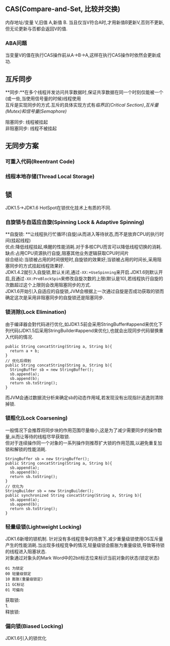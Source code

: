 ## CAS(Compare-and-Set, 比较并交换)
  内存地址/变量 V,旧值 A,新值 B. 当且仅当V符合A时,才用新值B更新V,否则不更新,但无论更新与否都会返回V的值.
### ABA问题
  当变量V的值在执行CAS操作前从A->B->A,这样在执行CAS操作时依然会更新成功.

## 互斥同步
**同步:**在多个线程并发访问共享数据时,保证共享数据在同一个时刻仅能被一个(或一些,当使用信号量的时候)线程使用<br/>
互斥是实现同步的方式.互斥的具体实现方式有*临界区(Critical Section)*,*互斥量(Mutex)*和*信号量(Semaphore)*<br/>

阻塞同步: 线程被挂起<br/>
非阻塞同步: 线程不被挂起<br/>

## 无同步方案
### 可重入代码(Reentrant Code)
### 线程本地存储(Thread Local Storage)

## 锁
JDK1.5->JDK1.6 HotSpot在锁优化技术上有质的不同.
### 自旋锁与自适应自旋(Spinning Lock & Adaptive Spinning)
**自旋锁: **让线程执行忙循环(自旋)从而进入等待状态,而不是放弃CPU的执行时间(挂起线程)<br/>
优点:降低线程挂起,唤醒的性能消耗.对于多核CPU而言可以降低线程切换的消耗.<br/>
缺点:占用CPU资源执行自旋,阻塞其他业务逻辑获取CPU时间片<br/>
综合结论:当锁被占用的时间很短时,自旋锁的效果好;当锁被占用的时间长,采用阻塞同步的方式挂起线程效果好.<br/>
JDK1.4.2就引入自旋锁,默认关闭,通过`-XX:+UseSpinning`来开启.JDK1.6则默认开启,且通过`-XX:PreBlockSpin`来修改自旋次数的上限(默认是10),若线程执行自旋的次数超过这个上限则会改用阻塞同步的方式.<br/>
JDK1.6开始引入自适应的自旋锁,JVM会根据上一次通过自旋是否成功获取的锁而确定这次是采用非阻塞同步的自旋锁还是阻塞同步.<br/>

### 锁消除(Lock Elimination)
由于编译器会對代码进行优化,如JDK1.5前会采用StringBuffer#append来优化下列代码(JDK1.5后采用StringBuilder#append来优化),也就会出现同步代码替换重入代码的情况.
````
public String concatString(String a, String b){
  return a + b;
}
// 优化后得到
public String concatString(String a, String b){
  StringBuffer sb = new StringBuffer();
  sb.append(a);
  sb.append(b);
  return sb.toString();
}
````
而JVM会通过数据流分析来确定sb的动态作用域,若发现没有出现指针逃逸则清除掉锁.

### 锁粗化(Lock Coarsening)
一般情况下会推荐将同步块的作用范围尽量缩小,这是为了减少需要同步的操作数量,从而让等待的线程尽早获取锁.<br/>
但对于连续操作同一个对象的一系列操作则推荐扩大锁的作用范围,以避免重复加锁和解锁的性能消耗.
````
StringBuffer sb = new StringBuffer();
public String concatString(String a, String b){
  sb.append(a);
  sb.append(b);
  return sb.toString();
}
// 优化为
StringBuilder sb = new StringBuilder();
public synchronized String concatString(String a, String b){
  sb.append(a);
  sb.append(b);
  return sb.toString();
}
````

### 轻量级锁(Lightweight Locking)
  JDK1.6新增的锁机制. 针对没有多线程竞争的场景下,减少重量级锁使用OS互斥量产生的性能消耗.当出现多线程竞争的情况,轻量级锁会膨胀为重量级锁,导致等待锁的线程进入阻塞状态.<br/>
  对象通过对象头的Mark Word中的2bit标志位来标识当前对象的状态(锁定状态)
````
01 为锁定
00 轻量级锁定
10 膨胀(重量级锁定)
11 GC标记
01 可偏向
````
获取锁:<br/>
 1.    
释放锁:<br/>


### 偏向锁(Biased Locking)
JDK1.6引入的锁优化

